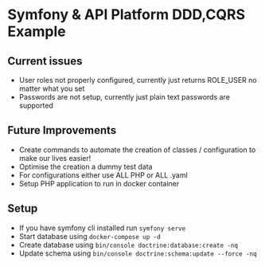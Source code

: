 # Symfony & API Platform DDD,CQRS Example

## Current issues
- User roles not properly configured, currently just returns ROLE_USER no matter what you set
- Passwords are not setup, currently just plain text passwords are supported

## Future Improvements

- Create commands to automate the creation of classes / configuration to make our lives easier!
- Optimise the creation a dummy test data
- For configurations either use ALL PHP or ALL .yaml
- Setup PHP application to run in docker container

## Setup

- If you have symfony cli installed run `symfony serve`
- Start database using `docker-compose up -d`
- Create database using `bin/console doctrine:database:create -nq`
- Update schema using `bin/console doctrine:schema:update --force -nq`




